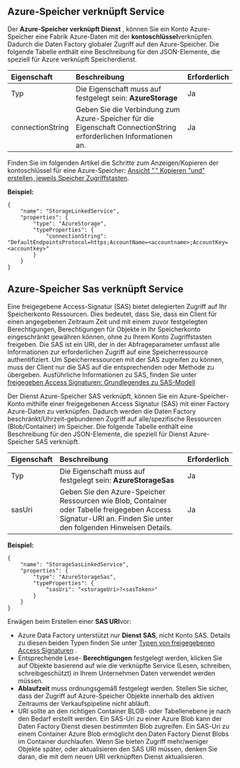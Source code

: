 ## <a name="azure-storage-linked-service"></a>Azure-Speicher verknüpft Service

Der **Azure-Speicher verknüpft Dienst** , können Sie ein Konto Azure-Speicher eine Fabrik Azure-Daten mit der **kontoschlüssel**verknüpfen. Dadurch die Daten Factory globaler Zugriff auf den Azure-Speicher. Die folgende Tabelle enthält eine Beschreibung für den JSON-Elemente, die speziell für Azure verknüpft Speicherdienst.

| Eigenschaft | Beschreibung | Erforderlich |
| :-------- | :----------- | :-------- |
| Typ | Die Eigenschaft muss auf festgelegt sein: **AzureStorage** | Ja |
| connectionString | Geben Sie die Verbindung zum Azure-Speicher für die Eigenschaft ConnectionString erforderlichen Informationen an. | Ja |

Finden Sie im folgenden Artikel die Schritte zum Anzeigen/Kopieren der kontoschlüssel für eine Azure-Speicher: [Ansicht "," Kopieren "und" erstellen, jeweils Speicher Zugriffstasten](../storage/storage-create-storage-account.md#view-copy-and-regenerate-storage-access-keys).

**Beispiel:**  
  
    {  
        "name": "StorageLinkedService",  
        "properties": {  
            "type": "AzureStorage",  
            "typeProperties": {  
                "connectionString": "DefaultEndpointsProtocol=https;AccountName=<accountname>;AccountKey=<accountkey>"  
            }  
        }  
    }  


## <a name="azure-storage-sas-linked-service"></a>Azure-Speicher Sas verknüpft Service  
Eine freigegebene Access-Signatur (SAS) bietet delegierten Zugriff auf Ihr Speicherkonto Ressourcen. Dies bedeutet, dass Sie, dass ein Client für einen angegebenen Zeitraum Zeit und mit einem zuvor festgelegten Berechtigungen, Berechtigungen für Objekte in Ihr Speicherkonto eingeschränkt gewähren können, ohne zu Ihrem Konto Zugriffstasten freigeben. Die SAS ist ein URI, der in der Abfrageparameter umfasst alle Informationen zur erforderlichen Zugriff auf eine Speicherressource authentifiziert. Um Speicherressourcen mit der SAS zugreifen zu können, muss der Client nur die SAS auf die entsprechenden oder Methode zu übergeben. Ausführliche Informationen zu SAS, finden Sie unter [freigegeben Access Signaturen: Grundlegendes zu SAS-Modell](../articles/storage/storage-dotnet-shared-access-signature-part-1.md)
  
Der Dienst Azure-Speicher SAS verknüpft, können Sie ein Azure-Speicher-Konto mithilfe einer freigegebenen Access Signatur (SAS) mit einer Factory Azure-Daten zu verknüpfen. Dadurch werden die Daten Factory beschränkt/Uhrzeit-gebundenen Zugriff auf alle/spezifische Ressourcen (Blob/Container) im Speicher. Die folgende Tabelle enthält eine Beschreibung für den JSON-Elemente, die speziell für Dienst Azure-Speicher SAS verknüpft. 

| Eigenschaft | Beschreibung | Erforderlich |
| :-------- | :----------- | :-------- |
| Typ | Die Eigenschaft muss auf festgelegt sein: **AzureStorageSas**  | Ja |
| sasUri | Geben Sie den Azure-Speicher Ressourcen wie Blob, Container oder Tabelle freigegeben Access Signatur-URI an. Finden Sie unter den folgenden Hinweisen Details. | Ja | 


**Beispiel:**
  
    {  
        "name": "StorageSasLinkedService",  
        "properties": {  
            "type": "AzureStorageSas",  
            "typeProperties": {  
                "sasUri": "<storageUri>?<sasToken>"   
            }  
        }  
    }  

Erwägen beim Erstellen einer **SAS URI**vor:  

- Azure Data Factory unterstützt nur **Dienst SAS**, nicht Konto SAS. Details zu diesen beiden Typen finden Sie unter [Typen von freigegebenen Access Signaturen](../articles/storage/storage-dotnet-shared-access-signature-part-1.md#types-of-shared-access-signatures) .
- Entsprechende Lese- **Berechtigungen** festgelegt werden, klicken Sie auf Objekte basierend auf wie die verknüpfte Service (Lesen, schreiben, schreibgeschützt) in Ihrem Unternehmen Daten verwendet werden müssen.
- **Ablaufzeit** muss ordnungsgemäß festgelegt werden. Stellen Sie sicher, dass der Zugriff auf Azure-Speicher Objekte innerhalb des aktiven Zeitraums der Verkaufspipeline nicht abläuft.
- URI sollte an den richtigen Container BLOB- oder Tabellenebene je nach den Bedarf erstellt werden. Ein SAS-Uri zu einer Azure Blob kann der Daten Factory Dienst diesen bestimmten Blob zugreifen. Ein SAS-Uri zu einem Container Azure Blob ermöglicht den Daten Factory Dienst Blobs im Container durchlaufen. Wenn Sie bieten Zugriff mehr/weniger Objekte später, oder aktualisieren den SAS URI müssen, denken Sie daran, die mit dem neuen URI verknüpften Dienst aktualisieren.   
